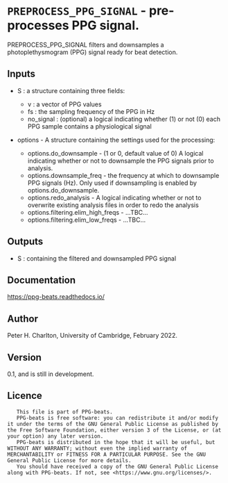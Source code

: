 # `PREPROCESS_PPG_SIGNAL` - pre-processes PPG signal.
PREPROCESS_PPG_SIGNAL filters and downsamples a
photoplethysmogram (PPG) signal ready for beat detection.

##  Inputs
+   S : a structure containing three fields:
    
     - v : a vector of PPG values
     - fs : the sampling frequency of the PPG in Hz
     - no_signal : (optional) a logical indicating whether (1) or not (0) each PPG sample contains a physiological signal
    
+   options - A structure containing the settings used for the processing:
    
     - options.do_downsample   - (1 or 0, default value of 0) A logical indicating whether or not to downsample the PPG signals prior to analysis.
     - options.downsample_freq - the frequency at which to downsample PPG signals (Hz). Only used if downsampling is enabled by options.do_downsample.
     - options.redo_analysis   - A logical indicating whether or not to overwrite existing analysis files in order to redo the analysis
     - options.filtering.elim_high_freqs - ...TBC...
     - options.filtering.elim_low_freqs  - ...TBC...
    
##  Outputs
+   S : containing the filtered and downsampled PPG signal
    
##  Documentation
<https://ppg-beats.readthedocs.io/>

##  Author
Peter H. Charlton, University of Cambridge, February 2022.

##  Version
0.1, and is still in development.

##  Licence
       This file is part of PPG-beats.
       PPG-beats is free software: you can redistribute it and/or modify it under the terms of the GNU General Public License as published by the Free Software Foundation, either version 3 of the License, or (at your option) any later version.
       PPG-beats is distributed in the hope that it will be useful, but WITHOUT ANY WARRANTY; without even the implied warranty of MERCHANTABILITY or FITNESS FOR A PARTICULAR PURPOSE. See the GNU General Public License for more details.
       You should have received a copy of the GNU General Public License along with PPG-beats. If not, see <https://www.gnu.org/licenses/>.
